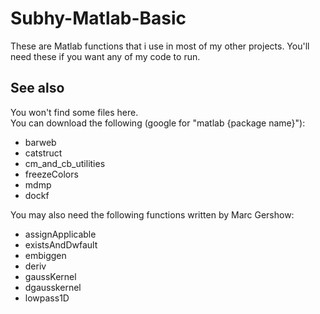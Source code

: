 # Subhy-Matlab-Basic

These are Matlab functions that i use in most of my other projects. You'll need these if you want any of my code to  run.

## See also

You won't find some files here.  
You can download the following (google for "matlab {package name}"):  
* barweb  
* catstruct  
* cm_and_cb_utilities  
* freezeColors  
* mdmp  
* dockf  

You may also need the following functions written by Marc Gershow:
* assignApplicable  
* existsAndDwfault  
* embiggen  
* deriv  
* gaussKernel  
* dgausskernel  
* lowpass1D